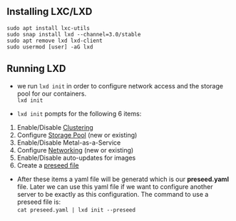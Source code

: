 ## Installing LXC/LXD

``sudo apt install lxc-utils``<br>
``sudo snap install lxd --channel=3.0/stable``<br>
``sudo apt remove lxd lxd-client``<br>
``sudo usermod [user] -aG lxd``<br>

## Running LXD

- we run ``lxd init`` in order to configure network access and the storage pool for our containers.<br>
``lxd init``<br>

- ``lxd init`` pompts for the following 6 items:
 1. Enable/Disable [Clustering]()
 2. Configure [Storage Pool]() (new or existing)
 3. Enable/Disable Metal-as-a-Service
 4. Configure [Networking]() (new or existing)
 5. Enable/Disable auto-updates for images
 6. Create a [preseed file]()
 * After these items a yaml file will be generatd which is our **preseed.yaml** file. Later we can use this yaml file if we want to configure another server to be exactly as this configuration. The command to use a preseed file is:<br>
 ``cat preseed.yaml | lxd init --preseed``
